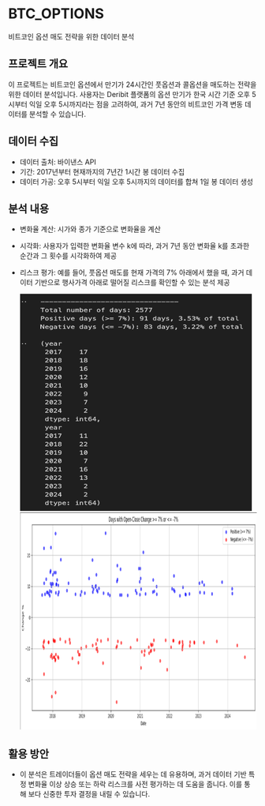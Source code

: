 # BTC_OPTIONS
비트코인 옵션 매도 전략을 위한 데이터 분석


## 프로젝트 개요
이 프로젝트는 비트코인 옵션에서 만기가 24시간인 풋옵션과 콜옵션을 매도하는 전략을 위한 데이터 분석입니다. 사용자는 Deribit 플랫폼의 옵션 만기가 한국 시간 기준 오후 5시부터 익일 오후 5시까지라는 점을 고려하여, 과거 7년 동안의 비트코인 가격 변동 데이터를 분석할 수 있습니다.



## 데이터 수집
- 데이터 출처: 바이낸스 API
- 기간: 2017년부터 현재까지의 7년간 1시간 봉 데이터 수집
- 데이터 가공: 오후 5시부터 익일 오후 5시까지의 데이터를 합쳐 1일 봉 데이터 생성

## 분석 내용
- 변화율 계산: 시가와 종가 기준으로 변화율을 계산
- 시각화: 사용자가 입력한 변화율 변수 k에 따라, 과거 7년 동안 변화율 k를 초과한 순간과 그 횟수를 시각화하여 제공
- 리스크 평가: 예를 들어, 풋옵션 매도를 현재 가격의 7% 아래에서 했을 때, 과거 데이터 기반으로 행사가격 아래로 떨어질 리스크를 확인할 수 있는 분석 제공

  <img src="doc/Total_number.png" width="470" height="440">
  <img src="doc/visualization.png" width="770" height="440">




## 활용 방안
- 이 분석은 트레이더들이 옵션 매도 전략을 세우는 데 유용하며, 과거 데이터 기반 특정 변화율 이상 상승 또는 하락 리스크를 사전 평가하는 데 도움을 줍니다. 이를 통해 보다 신중한 투자 결정을 내릴 수 있습니다.

